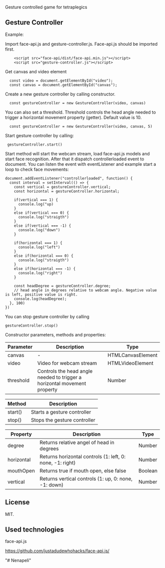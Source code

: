 Gesture controlled game for tetraplegics

## Gesture Controller

Example:

Import face-api.js and gesture-controller.js. Face-api.js should be imported first.

        <script src="face-api/dist/face-api.min.js"></script>
        <script src="gesture-controller.js"></script>

Get canvas and video element

      const video = document.getElementById("video");
      const canvas = document.getElementById("canvas");
   

Create a new gesture controller by calling constructor.
  
      const gestureController = new GestureController(video, canvas)
     
      
You can also set a threshold. Threshold controls the head angle needed to trigger a horizontal movement property (getter). Default value is 10.

      const gestureController = new GestureController(video, canvas, 5)
    
    
Start gesture controller by calling:

     gestureController.start()
 
 
Start method will start the webcam stream, load face-api.js models and start face recognition. After that it dispatch controllerloaded event to document. You can listen the event with eventListener and example start a loop to check face movements:

    document.addEventListener("controllerloaded", function() {
      const interval = setInterval(() => {
        const vertical = gestureController.vertical;
        const horizontal = gestureController.horizontal;
        
        if(vertical === 1) {
          console.log("up)
        }
        else if(vertical === 0) {
          console.log("straigth")
        }
        else if(vertical === -1) {
          console.log("down")
        }
        
        if(horizontal === 1) {
          console.log("left")
        }
        else if(horizontal === 0) {
          console.log("straigth")
        }
        else if(horizontal === -1) {
          console.log("right")
        }
        
        const headDegree = gestureController.degree;
        // head angle in degrees relative to webcam angle. Negative value is left, positive value is right.
        console.log(headDegree); 
      }, 100)
    })
    
You can stop gesture controller by calling

    
    gestureController.stop()

Constructor parameters, methods and properties:

|Parameter|Description|Type|
|---------|-----------|----|
|canvas| - | HTMLCanvasElement|
|video|Video for webcam stream|HTMLVideoElement|
|threshold|Controls the head angle needed to trigger a horizontal movement property|Number|

|Method|Description|
|------|-----------|
|start()|Starts a gesture controller|
|stop()|Stops the gesture controller|

|Property|Description|Type|
|--------|-----------|----|
|degree|Returns relative angel of head in degrees|Number|
|horizontal|Returns horizontal controls (1: left, 0: none, -1: right)|Number|
|mouthOpen|Returns true if mouth open, else false|Boolean|
|vertical|Returns vertical controls (1: up, 0: none, -1: down)|Number|


## License

MIT.

## Used technologies

 face-api.js

https://github.com/justadudewhohacks/face-api.js/

"# Nenapeli" 
